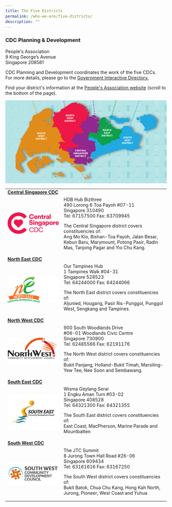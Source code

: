 ```yaml
---
title: The Five Districts
permalink: /who-we-are/five-districts/
description: ""
---
```

### CDC Planning & Development
People's Association <br>
9 King George’s Avenue <br>
Singapore 208581

CDC Planning and Development coordinates the work of the five CDCs.<br>
For more details, please go to the [Government Interactive Directory.](https://www.sgdi.gov.sg/ministries/mccy/statutory-boards/pa/departments/partnership)

Find your district's information at the [People's Association website](https://www.pa.gov.sg/our-network/community-development-councils) (scroll to the bottom of the page).

![The Five Districts in Singapore](/images/Five%20Districts.png)

<table border="0" style="border: none;">
        <tbody>
            <tr style="border: none;">
                <td colspan="2" style="border-bottom: none;"><a href="https://centralsingapore.cdc.gov.sg"><b>Central Singapore CDC</b></a></td>
            </tr>
            <tr style="border: none;">
                <td width="161px" style="border-top: none;">
									<a href="https://centralsingapore.cdc.gov.sg"><img src="/images/CDC%20Logos/01.png" alt="Ngee Ann Kongsi (NAK) – CDC COVID-19 Relief Fund (COVID Relief Fund)" style="width:160px; float:left;right-margin:20px;" /></a></td>
                <td style="border-top: none;">
HDB Hub Bizthree <br>
490 Lorong 6 Toa Payoh #07-11 <br>
Singapore 310490<br>
Tel: 67157500 Fax: 63709945<br>

The Central Singapore district covers constituencies of:<br>
Ang Mo Kio, Bishan-Toa Payoh, Jalan Besar, Kebun Baru, Marymount, Potong Pasir, Radin Mas, Tanjong Pagar and Yio Chu Kang.</td>
            </tr>
<tr style="border: none;">
                <td colspan="2" style="border-bottom: none;"><a href="https://northeast.cdc.gov.sg"><b>North East CDC</b></a></td>
            </tr>
            <tr style="border: none;">
                <td width="161px" style="border-top: none;"><a href="https://northeast.cdc.gov.sg"><img src="/images/CDC%20Logos/02.png" alt="Ngee Ann Kongsi (NAK) – CDC COVID-19 Relief Fund (COVID Relief Fund)" style="width:160px; float:left;right-margin:20px;" /></a></td>
                <td style="border-top: none;">
Our Tampines Hub<br>
1 Tampines Walk #04-31<br>
Singapore 528523<br>
Tel: 64244000 Fax: 64244066<br>

The North East district covers constituencies of:<br>
Aljunied, Hougang, Pasir Ris-Punggol, Punggol West, Sengkang and Tampines.</td>
            </tr>
<tr style="border: none;">
                <td colspan="2" style="border-bottom: none;"><a href="https://northwest.cdc.gov.sg"><b>North West CDC</b></a></td>
            </tr>
            <tr style="border: none;">
                <td width="161px" style="border-top: none;"><a href="https://northwest.cdc.gov.sg"><img src="/images/CDC%20Logos/03.png" alt="Ngee Ann Kongsi (NAK) – CDC COVID-19 Relief Fund (COVID Relief Fund)" style="width:160px; float:left;right-margin:20px;" /></a></td>
                <td style="border-top: none;">
									900 South Woodlands Drive<br>
#06-01 Woodlands Civic Centre<br>
Singapore 730900<br>
Tel: 62485566 Fax: 62191176 <br>

The North West district covers constituencies of:<br>
Bukit Panjang, Holland-Bukit Timah, Marsiling-Yew Tee, Nee Soon and Sembawang.</td>
            </tr>
<tr style="border: none;">
                <td colspan="2" style="border-bottom: none;"><a href="https://southeast.cdc.gov.sg"><b>South East CDC</b></a></td>
            </tr>
            <tr style="border: none;">
                <td width="161px" style="border-top: none;"><a href="https://southeast.cdc.gov.sg"><img src="/images/CDC%20Logos/south-east-cdc-(1).jpg" alt="Ngee Ann Kongsi (NAK) – CDC COVID-19 Relief Fund (COVID Relief Fund)" style="width:160px; float:left;right-margin:20px;" /></a></td>
                <td style="border-top: none;">
Wisma Geylang Serai<br>
1 Engku Aman Turn #03-02<br>
Singapore 408528<br>
Tel: 64321300 Fax: 64321355<br>

The South East district covers constituencies of:<br>
East Coast, MacPherson, Marine Parade and Mountbatten</td>
            </tr>
<tr style="border: none;">
                <td colspan="2" style="border-bottom: none;"><a href="https://southwest.cdc.gov.sg"><b>South West CDC</b></a></td>
            </tr>
            <tr style="border: none;">
                <td width="161px" style="border-top: none;"><a href="https://southwest.cdc.gov.sg"><img src="/images/CDC%20Logos/sw_cdc_logo_fa-1-(1).png" alt="Ngee Ann Kongsi (NAK) – CDC COVID-19 Relief Fund (COVID Relief Fund)" style="width:160px; float:left;right-margin:20px;" /></a></td>
                <td style="border-top: none;">
The JTC Summit<br>
8 Jurong Town Hall Road #26-06<br>
Singapore 609434<br>
Tel: 63161616 Fax: 63167250<br>

The South West district covers constituencies of:<br>
Bukit Batok, Chua Chu Kang, Hong Kah North, Jurong, Pioneer, West Coast and Yuhua</td>
            </tr>
	</tbody>
    </table>